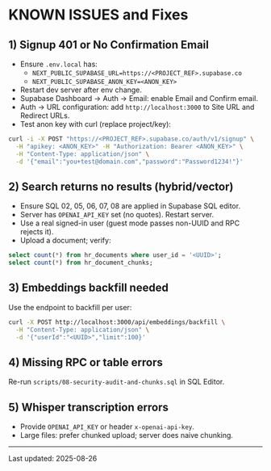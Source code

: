 # KNOWN ISSUES and Fixes

## 1) Signup 401 or No Confirmation Email
- Ensure `.env.local` has:
  - `NEXT_PUBLIC_SUPABASE_URL=https://<PROJECT_REF>.supabase.co`
  - `NEXT_PUBLIC_SUPABASE_ANON_KEY=<ANON_KEY>`
- Restart dev server after env change.
- Supabase Dashboard → Auth → Email: enable Email and Confirm email.
- Auth → URL configuration: add `http://localhost:3000` to Site URL and Redirect URLs.
- Test anon key with curl (replace project/key):
```bash
curl -i -X POST "https://<PROJECT_REF>.supabase.co/auth/v1/signup" \
  -H "apikey: <ANON_KEY>" -H "Authorization: Bearer <ANON_KEY>" \
  -H "Content-Type: application/json" \
  -d '{"email":"you+test@domain.com","password":"Password1234!"}'
```

## 2) Search returns no results (hybrid/vector)
- Ensure SQL 02, 05, 06, 07, 08 are applied in Supabase SQL editor.
- Server has `OPENAI_API_KEY` set (no quotes). Restart server.
- Use a real signed-in user (guest mode passes non-UUID and RPC rejects it).
- Upload a document; verify:
```sql
select count(*) from hr_documents where user_id = '<UUID>';
select count(*) from hr_document_chunks;
```

## 3) Embeddings backfill needed
Use the endpoint to backfill per user:
```bash
curl -X POST http://localhost:3000/api/embeddings/backfill \
  -H "Content-Type: application/json" \
  -d '{"userId":"<UUID>","limit":100}'
```

## 4) Missing RPC or table errors
Re-run `scripts/08-security-audit-and-chunks.sql` in SQL Editor.

## 5) Whisper transcription errors
- Provide `OPENAI_API_KEY` or header `x-openai-api-key`.
- Large files: prefer chunked upload; server does naive chunking.

---
Last updated: 2025-08-26

